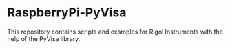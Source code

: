 # RaspberryPi-PyVisa
This repository contains scripts and examples for Rigol Instruments with the help of the PyVisa library.
